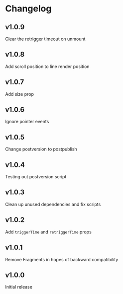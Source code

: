 # Changelog

## v1.0.9

Clear the retrigger timeout on unmount

## v1.0.8

Add scroll position to line render position

## v1.0.7

Add size prop

## v1.0.6

Ignore pointer events

## v1.0.5

Change postversion to postpublish

## v1.0.4

Testing out postversion script

## v1.0.3

Clean up unused dependencies and fix scripts

## v1.0.2

Add `triggerTime` and `retriggerTime` props

## v1.0.1

Remove Fragments in hopes of backward compatibility

## v1.0.0

Initial release
